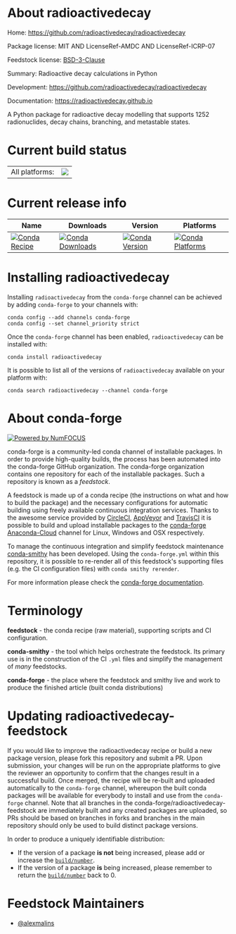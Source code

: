 About radioactivedecay
======================

Home: https://github.com/radioactivedecay/radioactivedecay

Package license: MIT AND LicenseRef-AMDC AND LicenseRef-ICRP-07

Feedstock license: [BSD-3-Clause](https://github.com/conda-forge/radioactivedecay-feedstock/blob/main/LICENSE.txt)

Summary: Radioactive decay calculations in Python

Development: https://github.com/radioactivedecay/radioactivedecay

Documentation: https://radioactivedecay.github.io

A Python package for radioactive decay modelling that supports 1252
radionuclides, decay chains, branching, and metastable states.


Current build status
====================


<table><tr><td>All platforms:</td>
    <td>
      <a href="https://dev.azure.com/conda-forge/feedstock-builds/_build/latest?definitionId=12759&branchName=main">
        <img src="https://dev.azure.com/conda-forge/feedstock-builds/_apis/build/status/radioactivedecay-feedstock?branchName=main">
      </a>
    </td>
  </tr>
</table>

Current release info
====================

| Name | Downloads | Version | Platforms |
| --- | --- | --- | --- |
| [![Conda Recipe](https://img.shields.io/badge/recipe-radioactivedecay-green.svg)](https://anaconda.org/conda-forge/radioactivedecay) | [![Conda Downloads](https://img.shields.io/conda/dn/conda-forge/radioactivedecay.svg)](https://anaconda.org/conda-forge/radioactivedecay) | [![Conda Version](https://img.shields.io/conda/vn/conda-forge/radioactivedecay.svg)](https://anaconda.org/conda-forge/radioactivedecay) | [![Conda Platforms](https://img.shields.io/conda/pn/conda-forge/radioactivedecay.svg)](https://anaconda.org/conda-forge/radioactivedecay) |

Installing radioactivedecay
===========================

Installing `radioactivedecay` from the `conda-forge` channel can be achieved by adding `conda-forge` to your channels with:

```
conda config --add channels conda-forge
conda config --set channel_priority strict
```

Once the `conda-forge` channel has been enabled, `radioactivedecay` can be installed with:

```
conda install radioactivedecay
```

It is possible to list all of the versions of `radioactivedecay` available on your platform with:

```
conda search radioactivedecay --channel conda-forge
```


About conda-forge
=================

[![Powered by
NumFOCUS](https://img.shields.io/badge/powered%20by-NumFOCUS-orange.svg?style=flat&colorA=E1523D&colorB=007D8A)](https://numfocus.org)

conda-forge is a community-led conda channel of installable packages.
In order to provide high-quality builds, the process has been automated into the
conda-forge GitHub organization. The conda-forge organization contains one repository
for each of the installable packages. Such a repository is known as a *feedstock*.

A feedstock is made up of a conda recipe (the instructions on what and how to build
the package) and the necessary configurations for automatic building using freely
available continuous integration services. Thanks to the awesome service provided by
[CircleCI](https://circleci.com/), [AppVeyor](https://www.appveyor.com/)
and [TravisCI](https://travis-ci.com/) it is possible to build and upload installable
packages to the [conda-forge](https://anaconda.org/conda-forge)
[Anaconda-Cloud](https://anaconda.org/) channel for Linux, Windows and OSX respectively.

To manage the continuous integration and simplify feedstock maintenance
[conda-smithy](https://github.com/conda-forge/conda-smithy) has been developed.
Using the ``conda-forge.yml`` within this repository, it is possible to re-render all of
this feedstock's supporting files (e.g. the CI configuration files) with ``conda smithy rerender``.

For more information please check the [conda-forge documentation](https://conda-forge.org/docs/).

Terminology
===========

**feedstock** - the conda recipe (raw material), supporting scripts and CI configuration.

**conda-smithy** - the tool which helps orchestrate the feedstock.
                   Its primary use is in the construction of the CI ``.yml`` files
                   and simplify the management of *many* feedstocks.

**conda-forge** - the place where the feedstock and smithy live and work to
                  produce the finished article (built conda distributions)


Updating radioactivedecay-feedstock
===================================

If you would like to improve the radioactivedecay recipe or build a new
package version, please fork this repository and submit a PR. Upon submission,
your changes will be run on the appropriate platforms to give the reviewer an
opportunity to confirm that the changes result in a successful build. Once
merged, the recipe will be re-built and uploaded automatically to the
`conda-forge` channel, whereupon the built conda packages will be available for
everybody to install and use from the `conda-forge` channel.
Note that all branches in the conda-forge/radioactivedecay-feedstock are
immediately built and any created packages are uploaded, so PRs should be based
on branches in forks and branches in the main repository should only be used to
build distinct package versions.

In order to produce a uniquely identifiable distribution:
 * If the version of a package **is not** being increased, please add or increase
   the [``build/number``](https://docs.conda.io/projects/conda-build/en/latest/resources/define-metadata.html#build-number-and-string).
 * If the version of a package **is** being increased, please remember to return
   the [``build/number``](https://docs.conda.io/projects/conda-build/en/latest/resources/define-metadata.html#build-number-and-string)
   back to 0.

Feedstock Maintainers
=====================

* [@alexmalins](https://github.com/alexmalins/)

